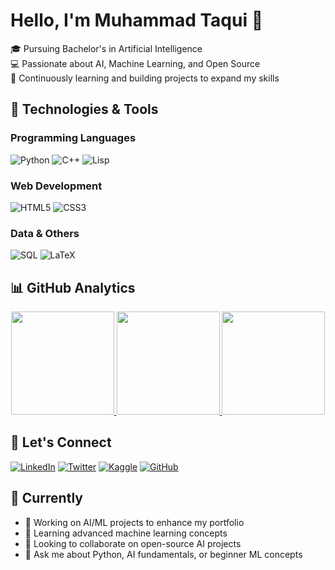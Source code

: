 # Hello, I'm Muhammad Taqui 👋

🎓 Pursuing Bachelor's in Artificial Intelligence  
💻 Passionate about AI, Machine Learning, and Open Source  
🌱 Continuously learning and building projects to expand my skills

## 🔧 Technologies & Tools

### Programming Languages
![Python](https://img.shields.io/badge/Python-3776AB?style=for-the-badge&logo=python&logoColor=white)
![C++](https://img.shields.io/badge/C++-00599C?style=for-the-badge&logo=c%2B%2B&logoColor=white)
![Lisp](https://img.shields.io/badge/Common_Lisp-87AED7?style=for-the-badge&logo=common-lisp&logoColor=white)

### Web Development
![HTML5](https://img.shields.io/badge/HTML5-E34F26?style=for-the-badge&logo=html5&logoColor=white)
![CSS3](https://img.shields.io/badge/CSS3-1572B6?style=for-the-badge&logo=css3&logoColor=white)

### Data & Others
![SQL](https://img.shields.io/badge/SQL-4479A1?style=for-the-badge&logo=postgresql&logoColor=white)
![LaTeX](https://img.shields.io/badge/LaTeX-008080?style=for-the-badge&logo=latex&logoColor=white)

## 📊 GitHub Analytics

<div align="center">
  
  <!-- Dynamic GitHub Stats -->
  <a href="https://github.com/itaqiz">
    <img height="165em" src="https://github-readme-stats.vercel.app/api?username=itaqiz&show_icons=true&theme=radical&hide_border=true&include_all_commits=true&count_private=true"/>
    <img height="165em" src="https://github-readme-stats.vercel.app/api/top-langs/?username=itaqiz&layout=compact&theme=radical&hide_border=true&langs_count=6"/>
  </a>
  
  <!-- Streak Stats with Fire -->
  <img height="165em" src="https://streak-stats.demolab.com?user=itaqiz&theme=radical&hide_border=true"/>

</div>

## 🤝 Let's Connect

[![LinkedIn](https://img.shields.io/badge/LinkedIn-0077B5?style=for-the-badge&logo=linkedin&logoColor=white)](https://www.linkedin.com/in/itaqiz/)
[![Twitter](https://img.shields.io/badge/Twitter-1DA1F2?style=for-the-badge&logo=twitter&logoColor=white)](https://twitter.com/iTaqiZ)
[![Kaggle](https://img.shields.io/badge/Kaggle-20BEFF?style=for-the-badge&logo=kaggle&logoColor=white)](https://www.kaggle.com/itaqiz)
[![GitHub](https://img.shields.io/badge/GitHub-100000?style=for-the-badge&logo=github&logoColor=white)](https://www.github.com/itaqiz)

## 🚀 Currently

- 🔭 Working on AI/ML projects to enhance my portfolio
- 🌱 Learning advanced machine learning concepts
- 👯 Looking to collaborate on open-source AI projects
- 💬 Ask me about Python, AI fundamentals, or beginner ML concepts
